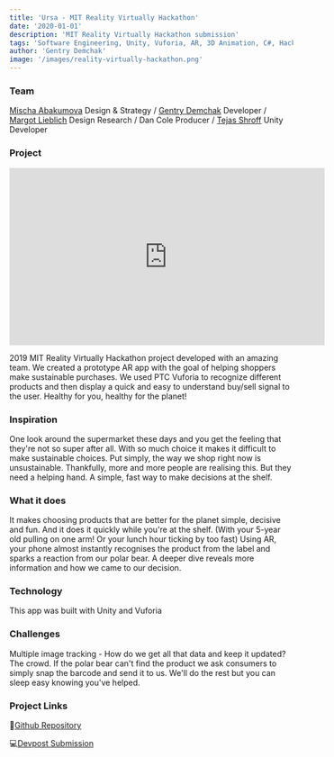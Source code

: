 ```yaml
---
title: 'Ursa - MIT Reality Virtually Hackathon'
date: '2020-01-01'
description: 'MIT Reality Virtually Hackathon submission'
tags: 'Software Engineering, Unity, Vuforia, AR, 3D Animation, C#, Hackathon'
author: 'Gentry Demchak'
image: '/images/reality-virtually-hackathon.png'
---
```



### Team

[Mischa Abakumova]() Design & Strategy / [Gentry Demchak](https://portfolio.gentrydemchak.com) Developer / [Margot Lieblich]() Design Research / Dan Cole Producer / [Tejas Shroff](https://www.tejasshroff.com/) Unity Developer

### Project

<iframe width="560" height="315" src="https://www.youtube.com/embed/-vN5sSfZQ04" title="YouTube video player" frameborder="0" allow="accelerometer; autoplay; clipboard-write; encrypted-media; gyroscope; picture-in-picture; web-share" allowfullscreen></iframe>

2019 MIT Reality Virtually Hackathon project developed with an amazing team. We created a prototype AR app with the goal of helping shoppers make sustainable purchases. We used PTC Vuforia to recognize different products and then display a quick and easy to understand buy/sell signal to the user. Healthy for you, healthy for the planet!

### Inspiration

One look around the supermarket these days and you get the feeling that they're not so super after all. With so much choice it makes it difficult to make sustainable choices. Put simply, the way we shop right now is unsustainable. Thankfully, more and more people are realising this. But they need a helping hand. A simple, fast way to make decisions at the shelf.

### What it does

It makes choosing products that are better for the planet simple, decisive and fun. And it does it quickly while you're at the shelf. (With your 5-year old pulling on one arm! Or your lunch hour ticking by too fast) Using AR, your phone almost instantly recognises the product from the label and sparks a reaction from our polar bear. A deeper dive reveals more information and how we came to our decision.

### Technology

This app was built with Unity and Vuforia

### Challenges

Multiple image tracking - How do we get all that data and keep it updated? The crowd. If the polar bear can't find the product we ask consumers to simply snap the barcode and send it to us. We'll do the rest but you can sleep easy knowing you've helped.

### Project Links

🐙[Github Repository](https://github.com/RealityVirtually2019/Ursa)

💻[Devpost Submission](https://devpost.com/software/shopgood)